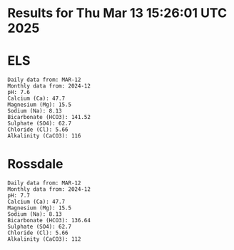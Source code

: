 # Results for Thu Mar 13 15:26:01 UTC 2025
# ELS
```
Daily data from: MAR-12
Monthly data from: 2024-12
pH: 7.6
Calcium (Ca): 47.7
Magnesium (Mg): 15.5
Sodium (Na): 8.13
Bicarbonate (HCO3): 141.52
Sulphate (SO4): 62.7
Chloride (Cl): 5.66
Alkalinity (CaCO3): 116
```
# Rossdale
```
Daily data from: MAR-12
Monthly data from: 2024-12
pH: 7.7
Calcium (Ca): 47.7
Magnesium (Mg): 15.5
Sodium (Na): 8.13
Bicarbonate (HCO3): 136.64
Sulphate (SO4): 62.7
Chloride (Cl): 5.66
Alkalinity (CaCO3): 112
```

